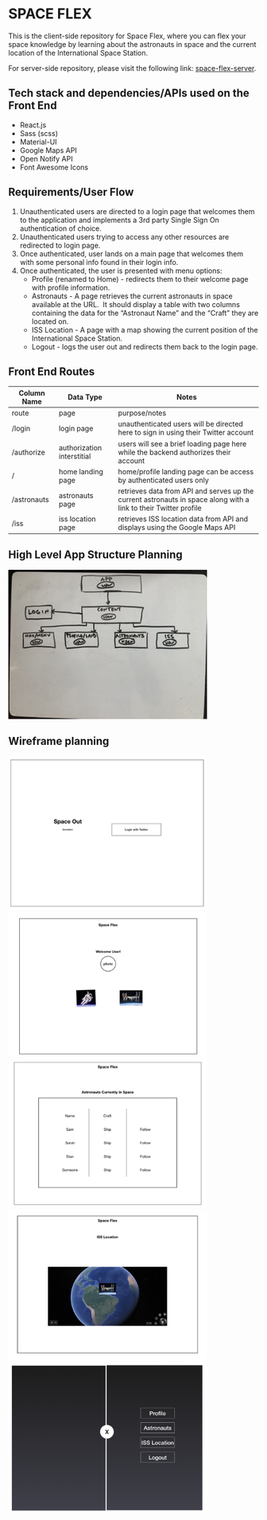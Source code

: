 # SPACE FLEX

This is the client-side repository for Space Flex, where you can flex your space knowledge by learning about the astronauts in space and the current location of the International Space Station.

For server-side repository, please visit the following link: [space-flex-server](https://github.com/kennansalisbury/space_server).

## Tech stack and dependencies/APIs used on the Front End
* React.js
* Sass (scss)
* Material-UI
* Google Maps API
* Open Notify API
* Font Awesome Icons

## Requirements/User Flow
1. Unauthenticated users are directed to a login page that welcomes them to the application and implements a 3rd party Single Sign On authentication of choice.
2. Unauthenticated users trying to access any other resources are redirected to login page.
3. Once authenticated, user lands on a main page that welcomes them with some personal info found in their login info.
4. Once authenticated, the user is presented with menu options:
    * Profile (renamed to Home) - redirects them to their welcome page with profile information.
    * Astronauts - A page retrieves the current astronauts in space available at the URL.  It should display a table with two columns containing the data for the “Astronaut Name” and the “Craft” they are located on.
    * ISS Location - A page with a map showing the current position of the International Space Station.
    * Logout - logs the user out and redirects them back to the login page.

## Front End Routes
| Column Name | Data Type | Notes | 
| ------ | ------------ | --------------------------- |
| route | page | purpose/notes |
| /login | login page | unauthenticated users will be directed here to sign in using their Twitter account |
| /authorize | authorization interstitial | users will see a brief loading page here while the backend authorizes their account |
| / | home landing page | home/profile landing page can be access by authenticated users only |
| /astronauts | astronauts page | retrieves data from API and serves up the current astronauts in space along with a link to their Twitter profile |
| /iss | iss location page | retrieves ISS location data from API and displays using the Google Maps API |

## High Level App Structure Planning
<img src="./src/assets/app-structure.jpg" alt="app structure" width="400" />

## Wireframe planning
<img src="./src/assets/login-wf.png" alt="login wireframe" width="400" />
<img src="./src/assets/home-wf.png" alt="home wireframe" width="400" />
<img src="./src/assets/astro-wf.png" alt="astro wireframe" width="400" />
<img src="./src/assets/iss-wf.png" alt="iss wireframe" width="400" />
<img src="./src/assets/menu-wf.png" alt="menu wireframe" width="400" />